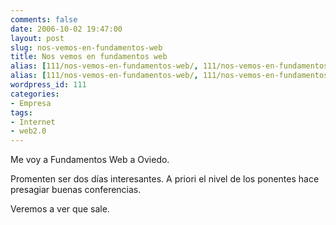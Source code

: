 ```yaml
---
comments: false
date: 2006-10-02 19:47:00
layout: post
slug: nos-vemos-en-fundamentos-web
title: Nos vemos en fundamentos web
alias: [111/nos-vemos-en-fundamentos-web/, 111/nos-vemos-en-fundamentos-web]
alias: [111/nos-vemos-en-fundamentos-web/, 111/nos-vemos-en-fundamentos-web]
wordpress_id: 111
categories:
- Empresa
tags:
- Internet
- web2.0
---
```


Me voy a Fundamentos Web a Oviedo.




	

Promenten ser dos días interesantes.  A priori el nivel de los ponentes hace presagiar buenas conferencias.




	

Veremos a ver que sale.
